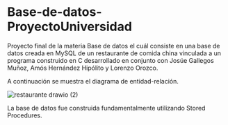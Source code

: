 # Base-de-datos-ProyectoUniversidad
Proyecto final de la materia Base de datos el cuál consiste en una base de datos creada en MySQL de un restaurante de comida china vinculada a un programa construido en C desarrollado en conjunto con Josúe Gallegos Muñoz, Amós Hernández Hipólito y Lorenzo Orozco.

A continuación se muestra el diagrama de entidad-relación.

![restaurante drawio (2)](https://github.com/Lezly451/Base-de-datos-ProyectoUniversidad/assets/130857189/9f0c3154-7291-49b5-b734-1f439db013f2)


La base de datos fue construida fundamentalmente utilizando Stored Procedures. 
